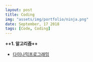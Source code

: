 ```yaml
---
layout: post
title: Coding
img: "assets/img/portfolio/ninja.png"
date: September, 17 2018
tags: [Code, Coding]
---
```


<!--![image]({{ site.baseurl }}/{{ page.img }})

Sed ut perspiciatis unde omnis iste natus error sit voluptatem accusantium doloremque laudantium, totam rem aperiam, eaque ipsa quae ab illo inventore veritatis et quasi architecto beatae vitae dicta sunt explicabo. Nemo enim ipsam voluptatem <a>quia voluptas sit aspernatur</a> aut odit aut fugit, sed quia consequuntur magni dolores eos qui ratione voluptatem sequi nesciunt. Neque porro quisquam est, qui dolorem ipsum quia dolor sit amet, consectetur, adipisci velit, sed quia non numquam eius <a>modi tempora incidunt</a> ut labore et dolore magnam aliquam quaerat voluptatem. Ut enim ad minima veniam, quis nostrum exercitationem ullam corporis suscipit laboriosam, nisi ut aliquid ex ea commodi consequatur? Quis autem vel eum iure reprehenderit qui in ea voluptate elit esse quam nihil molestiae consequatur, vel illum qui dolorem eum fugiat quo voluptas nulla pariatur?-->

**++1. 알고리즘++**
- <a href = "https://suyeon0506.github.io/">다이나믹프로그래밍</a>
